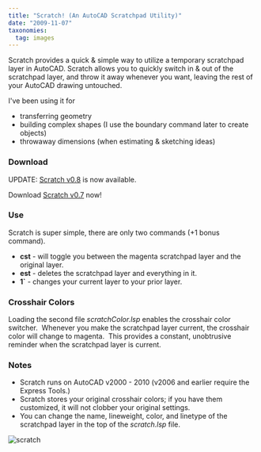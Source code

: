 ```yaml
---
title: "Scratch! (An AutoCAD Scratchpad Utility)"
date: "2009-11-07"
taxonomies:
  tag: images
---
```


Scratch provides a quick & simple way to utilize a temporary scratchpad layer in AutoCAD. Scratch allows you to quickly switch in & out of the scratchpad layer, and throw it away whenever you want, leaving the rest of your AutoCAD drawing untouched.

I've been using it for

- transferring geometry
- building complex shapes (I use the boundary command later to create objects)
- throwaway dimensions (when estimating & sketching ideas)

### Download

UPDATE: [Scratch v0.8](http://scenic-shop.com/wp/2010/02/scratch-v0-8-released/) is now available.

Download [Scratch v0.7](http://scenic-shop.com/files/cad/scratch0.7.zip) now!

### Use

Scratch is super simple, there are only two commands (+1 bonus command).

* **cst** - will toggle you between the magenta scratchpad layer and the original layer.
* **est** - deletes the scratchpad layer and everything in it.
* **1\`** - changes your current layer to your prior layer.

### Crosshair Colors

Loading the second file _scratchColor.lsp_ enables the crosshair color switcher.  Whenever you make the scratchpad layer current, the crosshair color will change to magenta.  This provides a constant, unobtrusive reminder when the scratchpad layer is current.

### Notes

- Scratch runs on AutoCAD v2000 - 2010 (v2006 and earlier require the Express Tools.)
- Scratch stores your original crosshair colors; if you have them customized, it will not clobber your original settings.
- You can change the name, lineweight, color, and linetype of the scratchpad layer in the top of the _scratch.lsp_ file.

![scratch](../images/scratch.png)